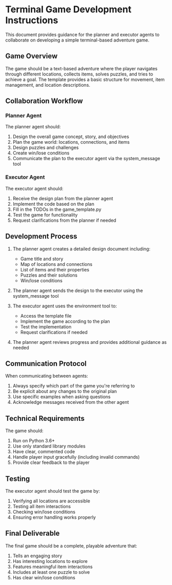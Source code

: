 # Terminal Game Development Instructions

This document provides guidance for the planner and executor agents to collaborate on developing a simple terminal-based adventure game.

## Game Overview

The game should be a text-based adventure where the player navigates through different locations, collects items, solves puzzles, and tries to achieve a goal. The template provides a basic structure for movement, item management, and location descriptions.

## Collaboration Workflow

### Planner Agent

The planner agent should:

1. Design the overall game concept, story, and objectives
2. Plan the game world: locations, connections, and items
3. Design puzzles and challenges
4. Create win/lose conditions
5. Communicate the plan to the executor agent via the system_message tool

### Executor Agent

The executor agent should:

1. Receive the design plan from the planner agent
2. Implement the code based on the plan
3. Fill in the TODOs in the game_template.py
4. Test the game for functionality
5. Request clarifications from the planner if needed

## Development Process

1. The planner agent creates a detailed design document including:

   - Game title and story
   - Map of locations and connections
   - List of items and their properties
   - Puzzles and their solutions
   - Win/lose conditions

2. The planner agent sends the design to the executor using the system_message tool

3. The executor agent uses the environment tool to:

   - Access the template file
   - Implement the game according to the plan
   - Test the implementation
   - Request clarifications if needed

4. The planner agent reviews progress and provides additional guidance as needed

## Communication Protocol

When communicating between agents:

1. Always specify which part of the game you're referring to
2. Be explicit about any changes to the original plan
3. Use specific examples when asking questions
4. Acknowledge messages received from the other agent

## Technical Requirements

The game should:

1. Run on Python 3.6+
2. Use only standard library modules
3. Have clear, commented code
4. Handle player input gracefully (including invalid commands)
5. Provide clear feedback to the player

## Testing

The executor agent should test the game by:

1. Verifying all locations are accessible
2. Testing all item interactions
3. Checking win/lose conditions
4. Ensuring error handling works properly

## Final Deliverable

The final game should be a complete, playable adventure that:

1. Tells an engaging story
2. Has interesting locations to explore
3. Features meaningful item interactions
4. Includes at least one puzzle to solve
5. Has clear win/lose conditions

